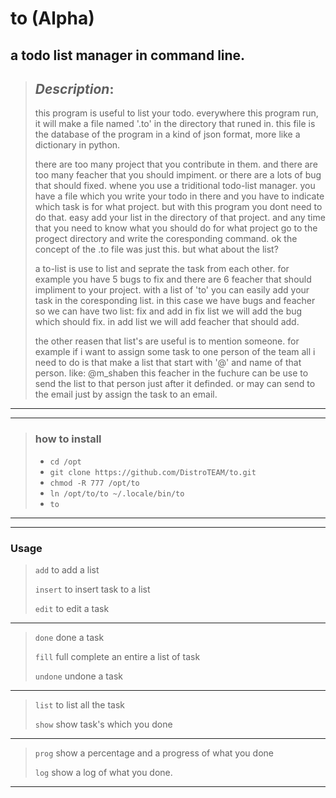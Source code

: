 # to (Alpha)

## a todo list manager in command line.

> ## **_Description_**:
> 
>	this program is useful to list your todo.
>	everywhere this program run, it will make a file named '.to' in the
>	directory that runed in.
>	this file is the database of the program in a kind of json format, more
>	like a dictionary in python.
>	
>	there are too many project that you contribute in them.
>	and there are too many feacher that you should impiment.
>	or there are a lots of bug that should fixed.
>	whene you use a triditional todo-list manager. you have a file which 
>	you write your todo in there and you have to indicate which task is for 
>	what project.
>	but with this program you dont need to do that. easy add your list
>	in the directory of that project.
>	and any time that you need to know what you should do for what project
>	go to the progect directory and write the coresponding command.
>	ok the concept of the .to file was just this. but what about the list?
>	
>	a to-list is use to list and seprate the task from each other.
>	for example you have 5 bugs to fix and there are 6 feacher that should
>	impliment to your project. with a list of 'to' you can easily add your
>	task in the coresponding list. in this case we have bugs and feacher
>	so we can have two list: fix and add
>	in fix list we will add the bug which should fix.
>	in add list we will add feacher that should add.
>	
>	the other reasen that list's are useful is to mention someone.
>	for example if i want to assign some task to one person of the team all i need to do
>	is that make a list that start with '@' and name of that person. like: @m_shaben
>	this feacher in the fuchure can be use to send the list to that person just after
>	it definded. or may can send to the email just by assign the task to an email.
>

---
---

> ### __how to install__
> - ``` cd /opt ```
> - ``` git clone https://github.com/DistroTEAM/to.git ```
> - ``` chmod -R 777 /opt/to ```
> - ``` ln /opt/to/to ~/.locale/bin/to ```
> - ``` to ```
---
---
 ### Usage
>
> ``` add ``` to add a list
>
> ``` insert ``` to insert task to a list
>
> ```edit``` to edit a task
---
> 
> ```done``` done a task
>
> ```fill``` full complete an entire a list of task
>
> ```undone``` undone a task
---
>
> ``` list ``` to list all the task
>
> ``` show ``` show task's which you done
---
> ``` prog ``` show a percentage and a progress of what you done
> 
> ``` log ``` show a log of what you done.
---
